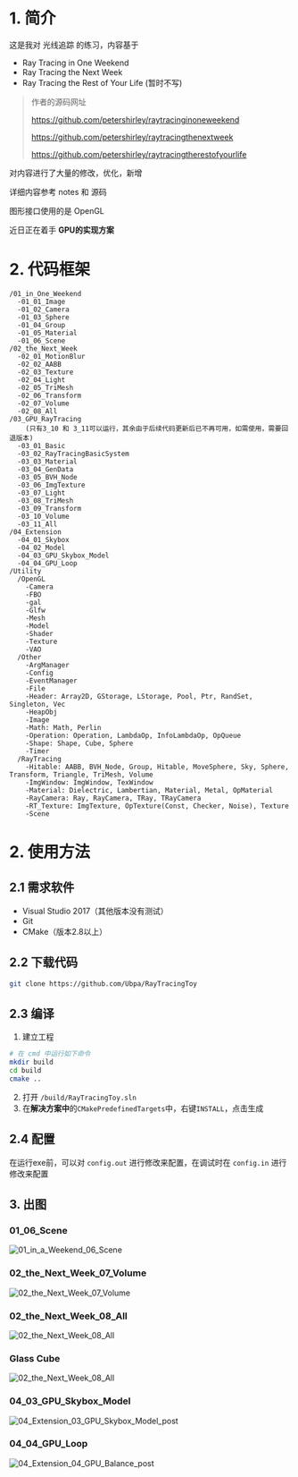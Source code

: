 # 1. 简介

这是我对 光线追踪 的练习，内容基于

- Ray Tracing in One Weekend
- Ray Tracing the Next Week
- Ray Tracing the Rest of Your Life (暂时不写)

> 作者的源码网址
>
> https://github.com/petershirley/raytracinginoneweekend
>
> https://github.com/petershirley/raytracingthenextweek
>
> https://github.com/petershirley/raytracingtherestofyourlife

对内容进行了大量的修改，优化，新增

详细内容参考 notes 和 源码

图形接口使用的是 OpenGL

近日正在着手 **GPU的实现方案**

# 2. 代码框架

```
/01_in_One_Weekend
  -01_01_Image
  -01_02_Camera
  -01_03_Sphere
  -01_04_Group
  -01_05_Material
  -01_06_Scene
/02_the_Next_Week
  -02_01_MotionBlur
  -02_02_AABB
  -02_03_Texture
  -02_04_Light
  -02_05_TriMesh
  -02_06_Transform
  -02_07_Volume
  -02_08_All
/03_GPU_RayTracing
	(只有3_10 和 3_11可以运行，其余由于后续代码更新后已不再可用，如需使用，需要回退版本)
  -03_01_Basic
  -03_02_RayTracingBasicSystem
  -03_03_Material
  -03_04_GenData
  -03_05_BVH_Node
  -03_06_ImgTexture
  -03_07_Light
  -03_08_TriMesh
  -03_09_Transform
  -03_10_Volume
  -03_11_All
/04_Extension
  -04_01_Skybox
  -04_02_Model
  -04_03_GPU_Skybox_Model
  -04_04_GPU_Loop
/Utility
  /OpenGL
    -Camera
    -FBO
    -gal
    -Glfw
    -Mesh
    -Model
    -Shader
    -Texture
    -VAO
  /Other
    -ArgManager
    -Config
    -EventManager
    -File
    -Header: Array2D, GStorage, LStorage, Pool, Ptr, RandSet, Singleton, Vec
    -HeapObj
    -Image
    -Math: Math, Perlin
    -Operation: Operation, LambdaOp, InfoLambdaOp, OpQueue
    -Shape: Shape, Cube, Sphere
    -Timer
  /RayTracing
    -Hitable: AABB, BVH_Node, Group, Hitable, MoveSphere, Sky, Sphere, Transform, Triangle, TriMesh, Volume
    -ImgWindow: ImgWindow, TexWindow
    -Material: Dielectric, Lambertian, Material, Metal, OpMaterial
    -RayCamera: Ray, RayCamera, TRay, TRayCamera
    -RT_Texture: ImgTexture, OpTexture(Const, Checker, Noise), Texture
    -Scene
```

# 2. 使用方法

## 2.1 需求软件

- Visual Studio 2017（其他版本没有测试）
- Git
- CMake（版本2.8以上）

## 2.2 下载代码

```bash
git clone https://github.com/Ubpa/RayTracingToy
```

## 2.3 编译

1. 建立工程

```bash
# 在 cmd 中运行如下命令
mkdir build
cd build
cmake ..
```

2. 打开 `/build/RayTracingToy.sln`
3. 在**解决方案中**的`CMakePredefinedTargets`中，右键`INSTALL`，点击生成

## 2.4 配置

在运行exe前，可以对 `config.out` 进行修改来配置，在调试时在 `config.in` 进行修改来配置

## 3. 出图

### 01_06_Scene

![01_in_a_Weekend_06_Scene](assets/01_in_a_Weekend_06_Scene.png)

### 02_the_Next_Week_07_Volume

![02_the_Next_Week_07_Volume](assets/02_the_Next_Week_07_Volume.png)

### 02_the_Next_Week_08_All

![02_the_Next_Week_08_All](assets/02_the_Next_Week_08_All.png)

### Glass Cube

![02_the_Next_Week_08_All](assets/02_the_Next_Week_08_All-1543124633192.png)

### 04_03_GPU_Skybox_Model

![04_Extension_03_GPU_Skybox_Model_post](assets/04_Extension_03_GPU_Skybox_Model_post.png)

### 04_04_GPU_Loop

![04_Extension_04_GPU_Balance_post](assets/04_Extension_04_GPU_Balance_post.png)